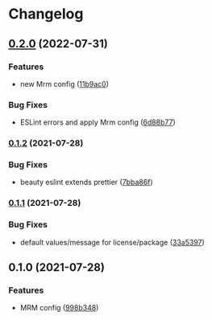 # Changelog

## [0.2.0](https://www.github.com/PiNetwork-js/mrm-preset/compare/v0.1.2...v0.2.0) (2022-07-31)


### Features

* new Mrm config ([11b9ac0](https://www.github.com/PiNetwork-js/mrm-preset/commit/11b9ac02eea12bff57628f21cd1a0634dbe70fb4))


### Bug Fixes

* ESLint errors and apply Mrm config ([6d88b77](https://www.github.com/PiNetwork-js/mrm-preset/commit/6d88b776a73d1a946308c39d75275189b59fc3ff))

### [0.1.2](https://www.github.com/PiNetwork-js/mrm-preset/compare/v0.1.1...v0.1.2) (2021-07-28)

### Bug Fixes

- beauty eslint extends prettier ([7bba86f](https://www.github.com/PiNetwork-js/mrm-preset/commit/7bba86ff516fbb8ed5cf46a81fce39f84d87df0a))

### [0.1.1](https://www.github.com/PiNetwork-js/mrm-preset/compare/v0.1.0...v0.1.1) (2021-07-28)

### Bug Fixes

- default values/message for license/package ([33a5397](https://www.github.com/PiNetwork-js/mrm-preset/commit/33a53979e19889d3660a2eb860e22da2d75d9ddf))

## 0.1.0 (2021-07-28)

### Features

- MRM config ([998b348](https://www.github.com/PiNetwork-js/mrm-preset/commit/998b34819989016a3e6e683f5bed0ea88557ee81))
